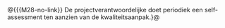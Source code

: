 @{{{M28-no-link}}
De projectverantwoordelijke doet periodiek een self-assessment ten aanzien van de kwaliteitsaanpak.}@
